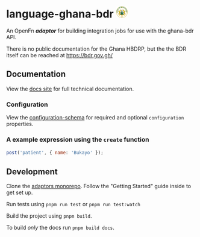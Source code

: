# language-ghana-bdr <img src='./assets/square.png' width="30" height="30"/>

An OpenFn **_adaptor_** for building integration jobs for use with the ghana-bdr API.

There is no public documentation for the Ghana HBDRP, but the the BDR itself can be reached at https://bdr.gov.gh/

## Documentation

View the [docs site](https://docs.openfn.org/adaptors/packages/ghana-bdr-docs)
for full technical documentation.

### Configuration

View the
[configuration-schema](https://docs.openfn.org/adaptors/packages/ghana-bdr-configuration-schema/)
for required and optional `configuration` properties.

### A example expression using the `create` function

```js
post('patient', { name: 'Bukayo' });
```

## Development

Clone the [adaptors monorepo](https://github.com/OpenFn/adaptors). Follow the
"Getting Started" guide inside to get set up.

Run tests using `pnpm run test` or `pnpm run test:watch`

Build the project using `pnpm build`.

To build _only_ the docs run `pnpm build docs`.

